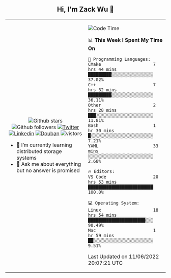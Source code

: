 <h2 align="center"> Hi, I'm Zack Wu 👋 </h2>

<table>
    <tr>
        <td valign="center" width="50%">
            <p align="center">
              <img src="https://img.shields.io/github/stars/izackwu?style=social" alt="Github stars" />
              <img src="https://img.shields.io/github/followers/izackwu?style=social" alt="Github followers" />
              <a href="https://twitter.com/_zackwu"><img src="https://img.shields.io/badge/@__zackwu-1DA1F2?style=flat&logo=Twitter&logoColor=white" alt="Twitter"/></a>
              <a href="https://www.linkedin.com/in/izackwu/?locale=en_US"><img src="https://img.shields.io/badge/@izackwu-0073b1?style=flat&logo=LinkedIn&logoColor=white" alt="Linkedin" /></a>
              <a href="https://www.douban.com/people/keith1"><img src="https://img.shields.io/badge/@keith1-007722?style=flat&logo=Douban&logoColor=white" alt="Douban" /></a>
              <img src="https://visitor-badge.glitch.me/badge?page_id=keithnull" alt="vistors" />
            </p>
            <ul>
                <li>🌱 I’m currently learning distributed storage systems</li>
                <li>💬 Ask me about everything but no answer is promised</li>
            </ul>
        </td>
       <td valign="top" width="50%">
    
<!--START_SECTION:waka-->
![Code Time](http://img.shields.io/badge/Code%20Time-0%20secs-blue)

📊 **This Week I Spent My Time On** 

```text
💬 Programming Languages: 
CMake                    7 hrs 44 mins       █████████░░░░░░░░░░░░░░░░   37.02% 
C++                      7 hrs 32 mins       █████████░░░░░░░░░░░░░░░░   36.11% 
Other                    2 hrs 28 mins       ███░░░░░░░░░░░░░░░░░░░░░░   11.81% 
Bash                     1 hr 30 mins        █░░░░░░░░░░░░░░░░░░░░░░░░   7.21% 
YAML                     33 mins             ░░░░░░░░░░░░░░░░░░░░░░░░░   2.68%

🔥 Editors: 
VS Code                  20 hrs 53 mins      █████████████████████████   100.0%

💻 Operating System: 
Linux                    18 hrs 54 mins      ██████████████████████░░░   90.49% 
Mac                      1 hr 59 mins        ██░░░░░░░░░░░░░░░░░░░░░░░   9.51%

```


 Last Updated on 11/06/2022 20:07:21 UTC
<!--END_SECTION:waka-->
</td></tr>
</table>


